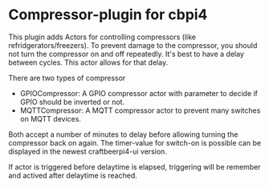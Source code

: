 # Compressor-plugin for cbpi4

This plugin adds Actors for controlling compressors (like refridgerators/freezers). To prevent damage to the compressor, you should not turn the compressor on and off repeatedly. It's best to have a delay between cycles. This actor allows for that delay.

There are two types of compressor
- GPIOCompressor: A GPIO compressor actor with parameter to decide if GPIO should be inverted or not.
- MQTTCompressor: A MQTT compressor actor to prevent many switches on MQTT devices.

Both accept a number of minutes to delay before allowing turning the compressor back on again. 
The timer-value for switch-on is possible can be displayed in the newest craftbeerpi4-ui version.

If actor is triggered before delaytime is elapsed, triggering will be remember and actived after delaytime is reached.